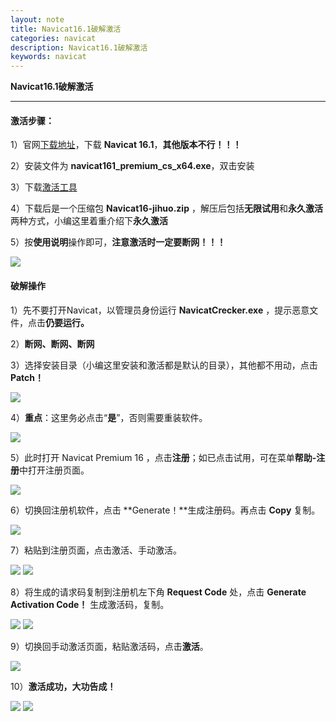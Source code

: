 ```yaml
---
layout: note
title: Navicat16.1破解激活
categories: navicat
description: Navicat16.1破解激活
keywords: navicat
---
```




**Navicat16.1破解激活**

------



#### 激活步骤：

1）官网[下载地址](http://download.navicat.com.cn/download/navicat161_premium_cs_x64.exe)，下载 **Navicat 16.1**，**其他版本不行！！！**

2）安装文件为 **navicat161_premium_cs_x64.exe**，双击安装

3）下载[激活工具](https://pan.quark.cn/s/5119162db6a2#/list/share)

4）下载后是一个压缩包 **Navicat16-jihuo.zip** ，解压后包括**无限试用**和**永久激活**两种方式，小编这里着重介绍下**永久激活**

5）按**使用说明**操作即可，**注意激活时一定要断网！！！**

<img src="/images/notes/navicat/navicat_active_step1.webp" />



#### 破解操作

1）先不要打开Navicat，以管理员身份运行 **NavicatCrecker.exe** ，提示恶意文件，点击**仍要运行。**

2）**断网、断网、断网**

3）选择安装目录（小编这里安装和激活都是默认的目录），其他都不用动，点击**Patch！**

<img src="/images/notes/navicat/navicat_active_step2.webp" />

4）**重点**：这里务必点击“**是**”，否则需要重装软件。

<img src="/images/notes/navicat/navicat_active_step3.webp" />

5）此时打开 Navicat Premium 16 ，点击**注册**；如已点击试用，可在菜单**帮助-注册**中打开注册页面。

<img src="/images/notes/navicat/navicat_active_step4.webp" />

6）切换回注册机软件，点击 **Generate！**生成注册码。再点击 **Copy** 复制。

<img src="/images/notes/navicat/navicat_active_step5.webp" />

7）粘贴到注册页面，点击激活、手动激活。

<img src="/images/notes/navicat/navicat_active_step6.webp" />

<img src="/images/notes/navicat/navicat_active_step7.webp" />

8）将生成的请求码复制到注册机左下角 **Request Code** 处，点击 **Generate Activation Code！** 生成激活码，复制。

<img src="/images/notes/navicat/navicat_active_step9.webp" />

<img src="/images/notes/navicat/navicat_active_step10.webp" />

9）切换回手动激活页面，粘贴激活码，点击**激活**。

<img src="/images/notes/navicat/navicat_active_step11.webp" />

10）**激活成功，大功告成！**

<img src="/images/notes/navicat/navicat_active_step12.webp" />

<img src="/images/notes/navicat/navicat_active_step13.webp" />